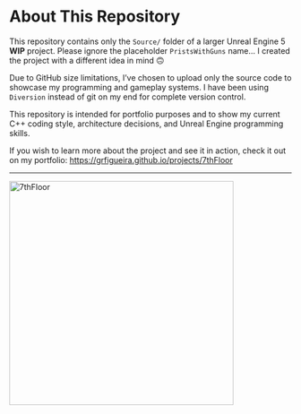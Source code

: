 # About This Repository

This repository contains only the `Source/` folder of a larger Unreal Engine 5 **WIP** project. Please ignore the placeholder `PristsWithGuns` name... I created the project with a different idea in mind 🙃

Due to GitHub size limitations, I’ve chosen to upload only the source code to showcase my programming and gameplay systems. I have been using `Diversion` instead of git on my end for complete version control.

This repository is intended for portfolio purposes and to show my current C++ coding style, architecture decisions, and Unreal Engine programming skills.

If you wish to learn more about the project and see it in action, check it out on my portfolio: https://grfigueira.github.io/projects/7thFloor

---

<img src="https://github.com/user-attachments/assets/b05842f6-cf14-489e-80a2-c4b0147eb1e6" width="400" alt="7thFloor">


